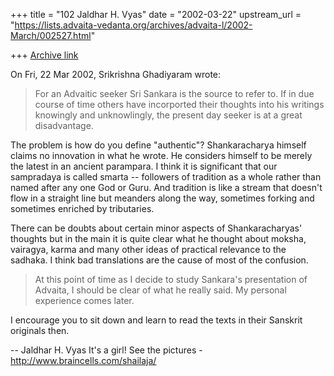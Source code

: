 +++
title = "102 Jaldhar H. Vyas"
date = "2002-03-22"
upstream_url = "https://lists.advaita-vedanta.org/archives/advaita-l/2002-March/002527.html"

+++
[Archive link](https://lists.advaita-vedanta.org/archives/advaita-l/2002-March/002527.html)

On Fri, 22 Mar 2002, Srikrishna Ghadiyaram wrote:

> For an Advaitic seeker Sri Sankara is the source to
> refer to. If in due course of time others have
> incorported their thoughts into his writings knowingly
> and unknowlingly, the present day seeker is at a great
> disadvantage.
>

The problem is how do you define "authentic"?  Shankaracharya himself
claims no innovation in what he wrote.  He considers himself to be merely
the latest in an ancient parampara.  I think it is significant that our
sampradaya is called smarta -- followers of tradition as a whole rather
than named after any one God or Guru.  And tradition is like a stream that
doesn't flow in a straight line but meanders along the way, sometimes
forking and sometimes enriched by tributaries.

There can be doubts about certain minor aspects of Shankaracharyas'
thoughts but in the main it is quite clear what he thought about moksha,
vairagya, karma and many other ideas of practical relevance to the
sadhaka.  I think bad translations are the cause of most of the confusion.

> At this point of time as I decide to study Sankara's presentation of
> Advaita, I should be clear of what he really said. My personal
> experience comes later.
>

I encourage you to sit down and learn to read the texts in their Sanskrit
originals then.

--
Jaldhar H. Vyas <jaldhar at braincells.com>
It's a girl! See the pictures - http://www.braincells.com/shailaja/


